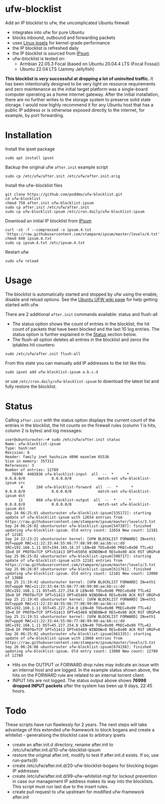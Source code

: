 # ufw-blocklist
Add an IP blocklist to ufw, the uncomplicated Ubuntu firewall
* integrates into ufw for pure Ubuntu
* blocks inbound, outbound and forwarding packets
* uses [Linux ipsets](https://ipset.netfilter.org/) for kernel-grade performance
* the IP blocklist is refreshed daily
* the IP blocklist is sourced from [IPsum](https://github.com/stamparm/ipsum)
* ufw-blocklist is tested on:
  * Armbian 22.05.3 Focal (based on Ubuntu 20.04.4 LTS (Focal Fossa))
  * Ubuntu 22.04 LTS (Jammy Jellyfish)

**This blocklist is _very_ successful at dropping a lot of uninvited traffic.** It has been intentionally designed to be very light on resource requirements and zero maintenance as the initial target platform was a single-board computer operating as a home internet gateway. After the initial installation, there are no further writes to the storage system to preserve solid state storage. I would now highly recommend it for any Ubuntu host that has a public IP address or is otherwise exposed directly to the internet, for example, by port forwarding.

# Installation
Install the ipset package
```
sudo apt install ipset
```

Backup the original ufw `after.init` example script
```
sudo cp /etc/ufw/after.init /etc/ufw/after.init.orig
```

Install the ufw-blocklist files
```
git clone https://github.com/poddmo/ufw-blocklist.git
cd ufw-blocklist
chmod 750 after.init ufw-blocklist-ipsum
sudo cp after.init /etc/ufw/after.init
sudo cp ufw-blocklist-ipsum /etc/cron.daily/ufw-blocklist-ipsum
```

Download an initial IP blocklist from [IPsum](https://github.com/stamparm/ipsum)
```
curl -sS -f --compressed -o ipsum.4.txt 'https://raw.githubusercontent.com/stamparm/ipsum/master/levels/4.txt'
chmod 640 ipsum.4.txt
sudo cp ipsum.4.txt /etc/ipsum.4.txt
```
Restart ufw
```
sudo ufw reload
```

# Usage
The blocklist is automatically started and stopped by ufw using the enable, disable and reload options. See the [Ubuntu UFW wiki page](https://help.ubuntu.com/community/UFW) for help getting started with ufw.

There are 2 additional `after.init` commands available: status and flush-all
- The status option shows the count of entries in the blocklist, the hit count of packets that have been blocked and the last 10 log entries. The status option is further explained in the [Status](#status) section below.
- The flush-all option deletes all entries in the blocklist and zeros the iptables hit counters:
```
sudo /etc/ufw/after.init flush-all
```
From this state you can manually add IP addresses to the list like this:
```
sudo ipset add ufw-blocklist-ipsum a.b.c.d
```
or use `/etc/cron.daily/ufw-blocklist-ipsum` to download the latest list and fully restore the blocklist.

# Status
Calling `after.init` with the status option displays the current count of the entries in the blocklist, the hit counts on the firewall rules (column 1 is hits, column 2 is bytes) and log messages:
```
user@ubunturouter:~# sudo /etc/ufw/after.init status
Name: ufw-blocklist-ipsum
Type: hash:net
Revision: 6
Header: family inet hashsize 4096 maxelem 65536
Size in memory: 357312
References: 3
Number of entries: 12789
   76998  4403836 ufw-blocklist-input  all  --  *      *       0.0.0.0/0            0.0.0.0/0            match-set ufw-blocklist-ipsum src
       4      160 ufw-blocklist-forward  all  --  *      *       0.0.0.0/0            0.0.0.0/0            match-set ufw-blocklist-ipsum dst
      11      868 ufw-blocklist-output  all  --  *      *       0.0.0.0/0            0.0.0.0/0            match-set ufw-blocklist-ipsum dst
Sep 24 06:25:01 ubunturouter ufw-blocklist-ipsum[535172]: starting update of ufw-blocklist-ipsum with 12654 entries from https://raw.githubusercontent.com/stamparm/ipsum/master/levels/3.txt
Sep 24 06:26:02 ubunturouter ufw-blocklist-ipsum[547387]: finished updating ufw-blocklist-ipsum. Old entry count: 12654 New count: 12181 of 12181
Sep 24 22:23:21 ubunturouter kernel: [UFW BLOCKLIST FORWARD] IN=eth1 OUT=ppp0 MAC=11:22:33:44:55:66:77:88:99:00:aa:bb:cc:dd SRC=192.168.1.11 DST=194.165.16.37 LEN=40 TOS=0x00 PREC=0x00 TTL=62 ID=0 DF PROTO=TCP SPT=51413 DPT=65058 WINDOW=0 RES=0x00 ACK RST URGP=0
Sep 25 06:25:02 ubunturouter ufw-blocklist-ipsum[598717]: starting update of ufw-blocklist-ipsum with 12181 entries from https://raw.githubusercontent.com/stamparm/ipsum/master/levels/3.txt
Sep 25 06:26:07 ubunturouter ufw-blocklist-ipsum[611761]: finished updating ufw-blocklist-ipsum. Old entry count: 12181 New count: 13008 of 13008
Sep 25 21:19:42 ubunturouter kernel: [UFW BLOCKLIST FORWARD] IN=eth1 OUT=ppp0 MAC=11:22:33:44:55:66:77:88:99:00:aa:bb:cc:dd SRC=192.168.1.11 DST=45.227.254.8 LEN=40 TOS=0x00 PREC=0x00 TTL=62 ID=0 DF PROTO=TCP SPT=51413 DPT=65469 WINDOW=0 RES=0x00 ACK RST URGP=0
Sep 25 21:19:45 ubunturouter kernel: [UFW BLOCKLIST FORWARD] IN=eth1 OUT=ppp0 MAC=11:22:33:44:55:66:77:88:99:00:aa:bb:cc:dd SRC=192.168.1.11 DST=45.227.254.8 LEN=40 TOS=0x00 PREC=0x00 TTL=62 ID=0 DF PROTO=TCP SPT=51413 DPT=65469 WINDOW=0 RES=0x00 ACK RST URGP=0
Sep 25 21:19:51 ubunturouter kernel: [UFW BLOCKLIST FORWARD] IN=eth1 OUT=ppp0 MAC=11:22:33:44:55:66:77:88:99:00:aa:bb:cc:dd SRC=192.168.1.11 DST=45.227.254.8 LEN=40 TOS=0x00 PREC=0x00 TTL=62 ID=0 DF PROTO=TCP SPT=51413 DPT=65469 WINDOW=0 RES=0x00 ACK RST URGP=0
Sep 26 06:25:02 ubunturouter ufw-blocklist-ipsum[661335]: starting update of ufw-blocklist-ipsum with 13008 entries from https://raw.githubusercontent.com/stamparm/ipsum/master/levels/3.txt
Sep 26 06:26:06 ubunturouter ufw-blocklist-ipsum[674158]: finished updating ufw-blocklist-ipsum. Old entry count: 13008 New count: 12789 of 12789
```
- Hits on the OUTPUT or FORWARD drop rules may indicate an issue with an internal host and are logged. In the example status shown above, the hits on the FORWARD rule are related to an internal torrent client.
- INPUT hits are not logged. The status output above shows **76998 dropped INPUT packets** after the system has been up 9 days, 22:45 hours.

# Todo
These scripts have run flawlessly for 2 years. The next steps will take advantage of this extended ufw-framework to block bogans and create a whitelist - generalising the blocklist case to arbitrary ipsets
- create an after.init.d directory, rename after.init to /etc/ufw/after.init.d/10-ufw-blocklist-ipsum
- restore the original after.init, modify to test if after.init.d exists. If so, use run-parts(8)
- create /etc/ufw/after.init.d/20-ufw-blocklist-bogans for blocking bogan IP addresses
- create /etc/ufw/after.init.d/99-ufw-whitelist-mgt for lockout prevention in case our management IP address makes its way into the blocklists. This script must run last due to the insert rules.
- create pull request to ufw upstream for modified ufw-framework after.init
